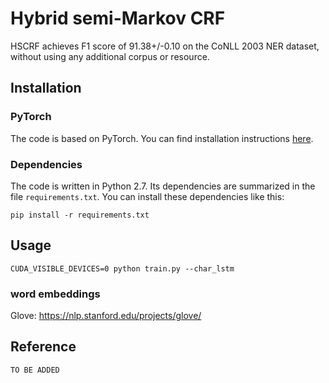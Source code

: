 # Hybrid semi-Markov CRF

HSCRF achieves F1 score of 91.38+/-0.10 on the CoNLL 2003 NER dataset, without using any additional corpus or resource.

## Installation

### PyTorch

The code is based on PyTorch. You can find installation instructions [here](http://pytorch.org/).

### Dependencies

The code is written in Python 2.7. Its dependencies are summarized in the file ```requirements.txt```. You can install these dependencies like this:

```
pip install -r requirements.txt
```

## Usage

```
CUDA_VISIBLE_DEVICES=0 python train.py --char_lstm
```

### word embeddings

Glove: https://nlp.stanford.edu/projects/glove/

## Reference

```
TO BE ADDED
```
